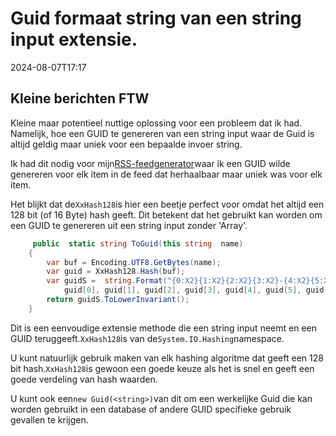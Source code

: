 # Guid formaat string van een string input extensie.

<!--category-- C# -->
<datetime class="hidden">2024-08-07T17:17</datetime>

## Kleine berichten FTW

Kleine maar potentieel nuttige oplossing voor een probleem dat ik had. Namelijk, hoe een GUID te genereren van een string input waar de Guid is altijd geldig maar uniek voor een bepaalde invoer string.

Ik had dit nodig voor mijn[RSS-feedgenerator](/blog/addinganrssfilewithaspnetcore)waar ik een GUID wilde genereren voor elk item in de feed dat herhaalbaar maar uniek was voor elk item.

Het blijkt dat de`XxHash128`is hier een beetje perfect voor omdat het altijd een 128 bit (of 16 Byte) hash geeft. Dit betekent dat het gebruikt kan worden om een GUID te genereren uit een string input zonder 'Array'.

```csharp
     public  static string ToGuid(this string  name)
    {
        var buf = Encoding.UTF8.GetBytes(name);
        var guid = XxHash128.Hash(buf);
        var guidS =  string.Format("{0:X2}{1:X2}{2:X2}{3:X2}-{4:X2}{5:X2}-{6:X2}{7:X2}-{8:X2}{9:X2}-{10:X2}{11:X2}{12:X2}{13:X2}{14:X2}{15:X2}", 
            guid[0], guid[1], guid[2], guid[3], guid[4], guid[5], guid[6], guid[7], guid[8], guid[9], guid[10], guid[11], guid[12], guid[13], guid[14], guid[15]);
        return guidS.ToLowerInvariant();
    }
```

Dit is een eenvoudige extensie methode die een string input neemt en een GUID teruggeeft.`XxHash128`is van de`System.IO.Hashing`namespace.

U kunt natuurlijk gebruik maken van elk hashing algoritme dat geeft een 128 bit hash.`XxHash128`is gewoon een goede keuze als het is snel en geeft een goede verdeling van hash waarden.

U kunt ook een`new Guid(<string>)`van dit om een werkelijke Guid die kan worden gebruikt in een database of andere GUID specifieke gebruik gevallen te krijgen.